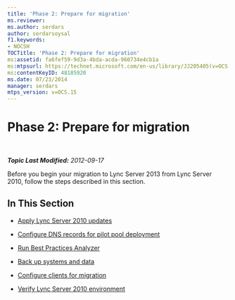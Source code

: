 ```yaml
---
title: 'Phase 2: Prepare for migration'
ms.reviewer: 
ms.author: serdars
author: serdarsoysal
f1.keywords:
- NOCSH
TOCTitle: 'Phase 2: Prepare for migration'
ms:assetid: fa6fef59-9d3a-4bda-acda-960734e4cb1a
ms:mtpsurl: https://technet.microsoft.com/en-us/library/JJ205405(v=OCS.15)
ms:contentKeyID: 48185920
ms.date: 07/23/2014
manager: serdars
mtps_version: v=OCS.15
---
```


<div data-xmlns="http://www.w3.org/1999/xhtml">

<div class="topic" data-xmlns="http://www.w3.org/1999/xhtml" data-msxsl="urn:schemas-microsoft-com:xslt" data-cs="https://msdn.microsoft.com/">

<div data-asp="https://msdn2.microsoft.com/asp">

# Phase 2: Prepare for migration

</div>

<div id="mainSection">

<div id="mainBody">

<span> </span>

_**Topic Last Modified:** 2012-09-17_

Before you begin your migration to Lync Server 2013 from Lync Server 2010, follow the steps described in this section.

<div>

## In This Section

  - [Apply Lync Server 2010 updates](apply-lync-server-2010-updates.md)

  - [Configure DNS records for pilot pool deployment](configure-dns-records-for-pilot-pool-deployment.md)

  - [Run Best Practices Analyzer](run-best-practices-analyzer.md)

  - [Back up systems and data](back-up-systems-and-data.md)

  - [Configure clients for migration](configure-clients-for-migration.md)

  - [Verify Lync Server 2010 environment](verify-lync-server-2010-environment.md)

</div>

</div>

<span> </span>

</div>

</div>

</div>

